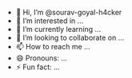 - 👋 Hi, I’m @sourav-goyal-h4cker
- 👀 I’m interested in ...
- 🌱 I’m currently learning ...
- 💞️ I’m looking to collaborate on ...
- 📫 How to reach me ...
- 😄 Pronouns: ...
- ⚡ Fun fact: ...

<!---
sourav-goyal-h4cker/sourav-goyal-h4cker is a ✨ special ✨ repository because its `README.md` (this file) appears on your GitHub profile.
You can click the Preview link to take a look at your changes.
--->
